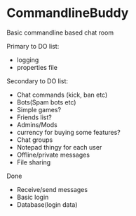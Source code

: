 # CommandlineBuddy
Basic commandline based chat room

Primary to DO list:
- logging
- properties file

Secondary to DO list:
- Chat commands (kick, ban etc)
- Bots(Spam bots etc)
- Simple games?
- Friends list?
- Admins/Mods
- currency for buying some features?
- Chat groups
- Notepad thingy for each user
- Offline/private messages
- File sharing

Done
- Receive/send messages
- Basic login
- Database(login data)
